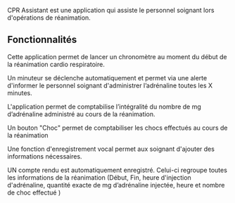 CPR Assistant est une application qui assiste le personnel soignant lors d'opérations de réanimation.

## Fonctionnalités
Cette application permet de lancer un chronomètre au moment du début de la réanimation cardio respiratoire.

Un minuteur se déclenche automatiquement et permet via une alerte d'informer le personnel soignant d'administrer l’adrénaline toutes les X minutes.

L'application permet de comptabilise l’intégralité du nombre de mg d’adrénaline administré au cours de la réanimation.

Un bouton "Choc" permet de comptabiliser les chocs effectués au cours de la réanimation

Une fonction d'enregistrement vocal permet aux soignant d'ajouter des informations nécessaires.

UN compte rendu est automatiquement enregistré. Celui-ci regroupe toutes les informations de la réanimation (Début, Fin, heure d'injection d'adrénaline,
quantité exacte de mg d’adrénaline injectée, heure et nombre de choc effectué )
